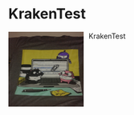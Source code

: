 # KrakenTest
KrakenTest
<img width="150" height="150" align="left" style="float: left; margin: 0 10px 0 0;" alt="logo" src="https://github.com/lucianoutn/KrakenTest/blob/feature1/20190411_125712.jpg">   